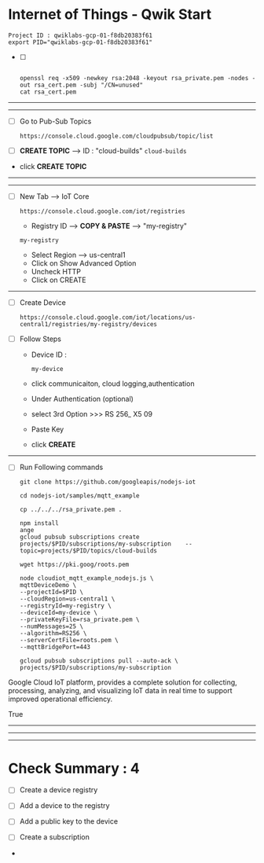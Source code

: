 # Internet of Things - Qwik Start

    Project ID : qwiklabs-gcp-01-f8db20383f61
    export PID="qwiklabs-gcp-01-f8db20383f61"
- [ ] 
    ```
    
    openssl req -x509 -newkey rsa:2048 -keyout rsa_private.pem -nodes -out rsa_cert.pem -subj "/CN=unused"
    cat rsa_cert.pem

    ```


---
---


- [ ] Go to Pub-Sub Topics
    ```
    https://console.cloud.google.com/cloudpubsub/topic/list
    ```

- [ ] **CREATE TOPIC** --> ID : "cloud-builds"
	```cloud-builds	```
    
- click **CREATE TOPIC**

---
---


- [ ] New Tab --> IoT Core
    ```
    https://console.cloud.google.com/iot/registries
    ```

	- Registry ID --> **COPY & PASTE** --> "my-registry"
	```
	my-registry
	```
	- Select Region --> us-central1
	- Click on Show Advanced Option
	- Uncheck HTTP
	- Click on CREATE



---

- [ ] Create Device
    ```
    https://console.cloud.google.com/iot/locations/us-central1/registries/my-registry/devices
    ```

- [ ] Follow Steps 
    - Device ID : 
        ```
        my-device
        ```
    - click communicaiton, cloud logging,authentication
    
    - Under Authentication (optional)
    - select 3rd Option >>> RS 256_ X5 09
    - Paste Key
    - click **CREATE**

---

- [ ] Run Following commands

    ```
    git clone https://github.com/googleapis/nodejs-iot
    
    cd nodejs-iot/samples/mqtt_example
    
    cp ../../../rsa_private.pem .
    
    npm install
    ange
    gcloud pubsub subscriptions create     projects/$PID/subscriptions/my-subscription    --topic=projects/$PID/topics/cloud-builds
    
    wget https://pki.goog/roots.pem
    
    node cloudiot_mqtt_example_nodejs.js \
    mqttDeviceDemo \
    --projectId=$PID \
    --cloudRegion=us-central1 \
    --registryId=my-registry \
    --deviceId=my-device \
    --privateKeyFile=rsa_private.pem \
    --numMessages=25 \
    --algorithm=RS256 \
    --serverCertFile=roots.pem \
    --mqttBridgePort=443

    gcloud pubsub subscriptions pull --auto-ack \
    projects/$PID/subscriptions/my-subscription
    ```






Google Cloud IoT platform, provides a complete solution for collecting, processing, analyzing, and visualizing IoT data in real time to support improved operational efficiency.

True


---
---
---

# Check Summary : 4

- [ ] Create a device registry
- [ ] Add a device to the registry
- [ ] Add a public key to the device
- [ ] Create a subscription



-